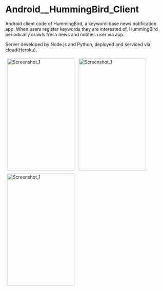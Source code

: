 <style type="text/css">
<!--
img {
  padding:5px;
}
-->
</style>


Android__HummingBird_Client
===========================

Android client code of HummingBird, a keyword-base news notification app.
When users register keywords they are interested of, HummingBird periodically crawls fresh news and notifies user via app.

Server developed by Node.js and Python, deployed and serviced via cloud(Heroku). 

<img src="https://cloud.githubusercontent.com/assets/3176340/3774453/5d431264-192b-11e4-810c-a5e06f999ddb.png" alt="Screenshot_1" width="210px" height="350px" /> <img src="https://cloud.githubusercontent.com/assets/3176340/3774455/60bd8a50-192b-11e4-827a-2d6ef232e5d9.png" alt="Screenshot_1" width="210px" height="350px" /> <img src="https://cloud.githubusercontent.com/assets/3176340/3774456/6287d48a-192b-11e4-9ab8-b545c5b07634.png" alt="Screenshot_1" width="210px" height="350px" />
